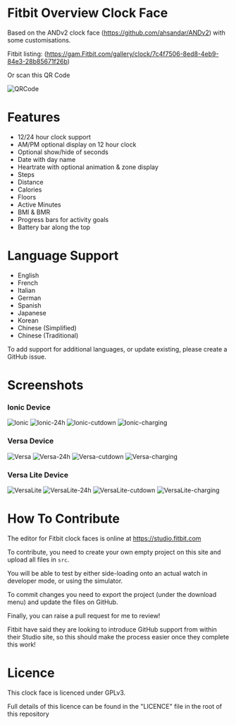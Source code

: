 # Fitbit Overview Clock Face

Based on the ANDv2 clock face (https://github.com/ahsandar/ANDv2) with some customisations.

Fitbit listing: (https://gam.Fitbit.com/gallery/clock/7c4f7506-8ed8-4eb9-84e3-28b85671f26b)

Or scan this QR Code

![QRCode](https://github.com/BlythMeister/Fitbit-Overview-Face/blob/master/screenshots/QR.png?raw=true)

# Features

* 12/24 hour clock support
* AM/PM optional display on 12 hour clock
* Optional show/hide of seconds
* Date with day name
* Heartrate with optional animation & zone display
* Steps
* Distance
* Calories
* Floors
* Active Minutes
* BMI & BMR
* Progress bars for activity goals
* Battery bar along the top

# Language Support

* English
* French
* Italian
* German
* Spanish
* Japanese
* Korean
* Chinese (Simplified)
* Chinese (Traditional)

To add support for additional languages, or update existing, please create a GitHub issue.

# Screenshots

### Ionic Device

![Ionic](https://github.com/BlythMeister/Fitbit-Overview-Face/blob/master/screenshots/Ionic/1.base.png?raw=true)
![Ionic-24h](https://github.com/BlythMeister/Fitbit-Overview-Face/blob/master/screenshots/Ionic/2.24h.png?raw=true)
![Ionic-cutdown](https://github.com/BlythMeister/Fitbit-Overview-Face/blob/master/screenshots/Ionic/3.cutdown.png?raw=true)
![Ionic-charging](https://github.com/BlythMeister/Fitbit-Overview-Face/blob/master/screenshots/Ionic/4.charging.png?raw=true)

### Versa Device

![Versa](https://github.com/BlythMeister/Fitbit-Overview-Face/blob/master/screenshots/Versa/1.base.png?raw=true)
![Versa-24h](https://github.com/BlythMeister/Fitbit-Overview-Face/blob/master/screenshots/Versa/2.24h.png?raw=true)
![Versa-cutdown](https://github.com/BlythMeister/Fitbit-Overview-Face/blob/master/screenshots/Versa/3.cutdown.png?raw=true)
![Versa-charging](https://github.com/BlythMeister/Fitbit-Overview-Face/blob/master/screenshots/Versa/4.charging.png?raw=true)

### Versa Lite Device

![VersaLite](https://github.com/BlythMeister/Fitbit-Overview-Face/blob/master/screenshots/VersaLite/1.base.png?raw=true)
![VersaLite-24h](https://github.com/BlythMeister/Fitbit-Overview-Face/blob/master/screenshots/VersaLite/2.24h.png?raw=true)
![VersaLite-cutdown](https://github.com/BlythMeister/Fitbit-Overview-Face/blob/master/screenshots/VersaLite/3.cutdown.png?raw=true)
![VersaLite-charging](https://github.com/BlythMeister/Fitbit-Overview-Face/blob/master/screenshots/VersaLite/4.charging.png?raw=true)

# How To Contribute

The editor for Fitbit clock faces is online at https://studio.fitbit.com

To contribute, you need to create your own empty project on this site and upload all files in `src`.

You will be able to test by either side-loading onto an actual watch in developer mode, or using the simulator.

To commit changes you need to export the project (under the download menu) and update the files on GitHub.

Finally, you can raise a pull request for me to review!

Fitbit have said they are looking to introduce GitHub support from within their Studio site, so this should make the process easier once they complete this work!

# Licence

This clock face is licenced under GPLv3.

Full details of this licence can be found in the "LICENCE" file in the root of this repository
